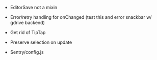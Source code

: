 

- EditorSave not a mixin
- Error/retry handling for onChanged (test this and error snackbar w/ gdrive backend)

- Get rid of TipTap
- Preserve selection on update

- Sentry/config.js



